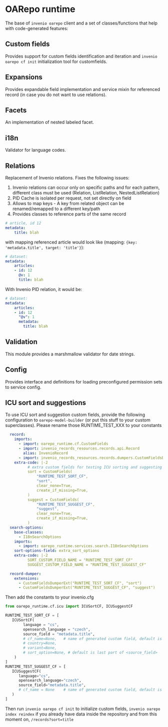 # OARepo runtime

The base of `invenio oarepo` client and a set of classes/functions that help with code-generated features:

## Custom fields

Provides support for custom fields identification and iteration and `invenio oarepo cf init` 
initialization tool for customfields.

## Expansions

Provides expandable field implementation and service mixin for referenced record (in case you do not want to use relations).

## Facets

An implementation of nested labeled facet.

## i18n

Validator for language codes.

## Relations

Replacement of Invenio relations. Fixes the following issues:

1. Invenio relations can occur only on specific paths and for each pattern, different class must be used
   (Relation, ListRelation, NestedListRelation)
2. PID Cache is isolated per request, not set directly on field
3. Allows to map keys - A key from related object can be renamed/remapped to a different key/path
4. Provides classes to reference parts of the same record

```yaml
# article, id 12
metadata:
    title: blah
```

with mapping referenced article would look like (mapping: `{key: 'metadata.title', target: 'title'}`):

```yaml
# dataset:
metadata:
    articles:
    - id: 12
      @v: 1
      title: blah
```

With Invenio PID relation, it would be:

```yaml
# dataset:
metadata:
    articles:
    - id: 12
      "@v": 1
      metadata:
        title: blah
```

## Validation

This module provides a marshmallow validator for date strings.

## Config

Provides interface and definitions for loading 
preconfigured permission sets to service config.

## ICU sort and suggestions

To use ICU sort and suggestion custom fields, provide the following configuration
to `oarepo-model-builder` (or put this stuff to your custom superclasses).
Please rename those RUNTIME_TEST_XXX to your constants

```yaml
  record:
    imports:
      - import: oarepo_runtime.cf.CustomFields
      - import: invenio_records_resources.records.api.Record
        alias: InvenioRecord
      - import: invenio_records_resources.records.dumpers.CustomFieldsDumperExt
    extra-code: |-2
          # extra custom fields for testing ICU sorting and suggesting
          sort = CustomFields(
              "RUNTIME_TEST_SORT_CF",
              "sort",
              clear_none=True,
              create_if_missing=True,
          )
          suggest = CustomFields(
              "RUNTIME_TEST_SUGGEST_CF",
              "suggest",
              clear_none=True,
              create_if_missing=True,
          )
  search-options:
    base-classes:
      - I18nSearchOptions
    imports:
      - import: oarepo_runtime.services.search.I18nSearchOptions
    sort-options-field: extra_sort_options
    extra-code: |-2
          SORT_CUSTOM_FIELD_NAME = "RUNTIME_TEST_SORT_CF"
          SUGGEST_CUSTOM_FIELD_NAME = "RUNTIME_TEST_SUGGEST_CF"

  record-dumper:
    extensions:
      - CustomFieldsDumperExt("RUNTIME_TEST_SORT_CF", "sort")
      - CustomFieldsDumperExt("RUNTIME_TEST_SUGGEST_CF", "suggest")
```

Then add the constants to your invenio.cfg

```python
from oarepo_runtime.cf.icu import ICUSortCF, ICUSuggestCF

RUNTIME_TEST_SORT_CF = [
   ICUSortCF(
        language = "cs",
        opensearch_language = "czech",
        source_field = "metadata.title",
        # cf_name=None,   # name of generated custom field, default is <language>
        # country=None,    
        # variant=None,
        # sort_option=None, # default is last part of <source_field>
    )
]
RUNTIME_TEST_SUGGEST_CF = [
   ICUSuggestCF(
      language="cs", 
      opensearch_language="czech", 
      source_field="metadata.title",
      # cf_name = None    # name of generated custom field, default is <language>
   )
]
```

Then run `invenio oarepo cf init` to initialize custom fields,
`invenio oarepo index reindex` if you already have data inside the repository
and from this moment on, `/records?sort=title` 